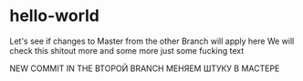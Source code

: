 # hello-world
Let's see if changes to Master from the other Branch will apply here
We will check this shitout
more and
some 
more
just some fucking text

NEW COMMIT IN THE ВТОРОЙ BRANCH
МЕНЯЕМ ШТУКУ В МАСТЕРЕ
